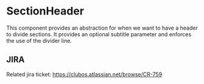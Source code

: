# SectionHeader
This component provides an abstraction for when we want to have a header to divide sections. It provides an optional
subtitle parameter and enforces the use of the divider line. 

## JIRA
Related jira ticket: https://clubos.atlassian.net/browse/CR-759
